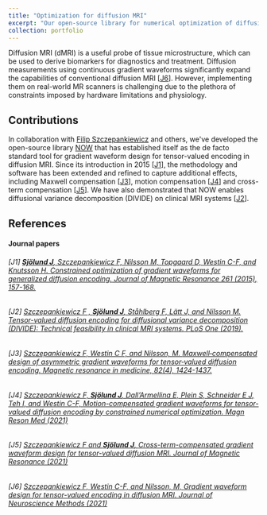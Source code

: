 ```yaml
---
title: "Optimization for diffusion MRI"
excerpt: "Our open-source library for numerical optimization of diffusion MRI experiments enables cutting-edge imaging technology on clinical scanners.<br/><img src='/images/NOW_demo.png'>"
collection: portfolio
---
```


Diffusion MRI (dMRI) is a useful probe of tissue microstructure, which can be used to derive biomarkers for diagnostics and treatment. Diffusion measurements using continuous gradient waveforms significantly expand the capabilities of conventional diffusion MRI \[[J6](#references)\]. However, implementing them on real-world MR scanners is challenging due to the plethora of constraints imposed by hardware limitations and physiology. 

## Contributions
In collaboration with [Filip Szczepankiewicz](https://scholar.google.se/citations?user=ktiCQwMAAAAJ&hl=sv&oi=ao) and others, we've developed the open-source library [NOW](https://github.com/jsjol/NOW) that has established itself as the de facto standard tool for gradient waveform design for tensor-valued encoding in diffusion MRI. Since its introduction in 2015 \[[J1](#references)\], the methodology and software has been extended and refined to capture additional effects, including Maxwell compensation \[[J3](#references)\], motion compensation \[[J4](#references)\] and cross-term compensation \[[J5](#references)\]. We have also demonstrated that NOW enables diffusional variance decomposition (DIVIDE) on clinical MRI systems \[[J2](#references)\].

## References

#### Journal papers
###### \[J1\] [<SPAN STYLE="font-weight:normal">**Sjölund J**, Szczepankiewicz F, Nilsson M, Topgaard D, Westin C-F, and Knutsson H. _Constrained optimization of gradient waveforms for generalized diffusion encoding._ Journal of Magnetic Resonance 261 (2015), 157-168.</SPAN>](https://doi.org/10.1016/j.jmr.2015.10.012)

###### \[J2\] [<SPAN STYLE="font-weight:normal">Szczepankiewicz F , **Sjölund J**, Ståhlberg F, Lätt J, and Nilsson M. _Tensor-valued diffusion encoding for diffusional variance decomposition (DIVIDE): Technical feasibility in clinical MRI systems._ PLoS One (2019).</SPAN>](https://doi.org/10.1371/journal.pone.0214238)

###### \[J3\] [<SPAN STYLE="font-weight:normal">Szczepankiewicz F, Westin C F, and Nilsson, M. _Maxwell‐compensated design of asymmetric gradient waveforms for tensor‐valued diffusion encoding._ Magnetic resonance in medicine, 82(4), 1424-1437.</SPAN>](https://doi.org/10.1002/mrm.27828)

###### \[J4\] [<SPAN STYLE="font-weight:normal">Szczepankiewicz F, **Sjölund J**, Dall’Armellina E, Plein S, Schneider E J, Teh I, and Westin C-F, _Motion-compensated gradient waveforms for tensor-valued diffusion encoding by constrained numerical optimization._ Magn Reson Med (2021)</SPAN>](https://onlinelibrary.wiley.com/doi/10.1002/mrm.28551)

###### \[J5\] [<SPAN STYLE="font-weight:normal">Szczepankiewicz F and **Sjölund J**, _Cross-term-compensated gradient waveform design for tensor-valued diffusion MRI._ Journal of Magnetic Resonance (2021)</SPAN>](https://doi.org/10.1016/j.jmr.2021.106991)

###### \[J6\] [<SPAN STYLE="font-weight:normal">Szczepankiewicz F, Westin C-F, and Nilsson, M, _Gradient waveform design for tensor-valued encoding in diffusion MRI._ Journal of Neuroscience Methods (2021)</SPAN>](https://doi.org/10.1016/j.jneumeth.2020.109007)